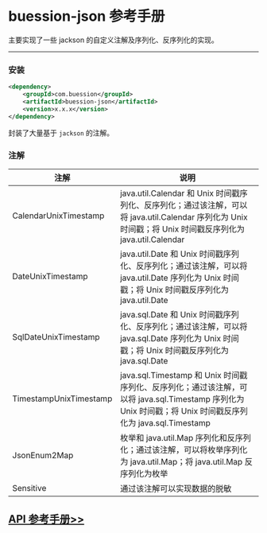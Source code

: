 # buession-json 参考手册


主要实现了一些 jackson 的自定义注解及序列化、反序列化的实现。


---


### **安装**

```xml
<dependency>
    <groupId>com.buession</groupId>
    <artifactId>buession-json</artifactId>
    <version>x.x.x</version>
</dependency>
```


封装了大量基于 `jackson` 的注解。


### **注解**


|  注解   | 说明  |
|  ----  | ----  |
| CalendarUnixTimestamp | java.util.Calendar 和 Unix 时间戳序列化、反序列化；通过该注解，可以将 java.util.Calendar 序列化为 Unix 时间戳；将 Unix 时间戳反序列化为 java.util.Calendar |
| DateUnixTimestamp  | java.util.Date 和 Unix 时间戳序列化、反序列化；通过该注解，可以将 java.util.Date 序列化为 Unix 时间戳；将 Unix 时间戳反序列化为 java.util.Date |
| SqlDateUnixTimestamp  | java.sql.Date 和 Unix 时间戳序列化、反序列化；通过该注解，可以将 java.sql.Date 序列化为 Unix 时间戳；将 Unix 时间戳反序列化为 java.sql.Date |
| TimestampUnixTimestamp  | java.sql.Timestamp 和 Unix 时间戳序列化、反序列化；通过该注解，可以将 java.sql.Timestamp 序列化为 Unix 时间戳；将 Unix 时间戳反序列化为 java.sql.Timestamp |
| JsonEnum2Map  | 枚举和 java.util.Map 序列化和反序列化；通过该注解，可以将枚举序列化为 java.util.Map；将 java.util.Map 反序列化为枚举 |
| Sensitive  | 通过该注解可以实现数据的脱敏 |


## [API 参考手册>>](/manual/2.0/docs/buession-json/)